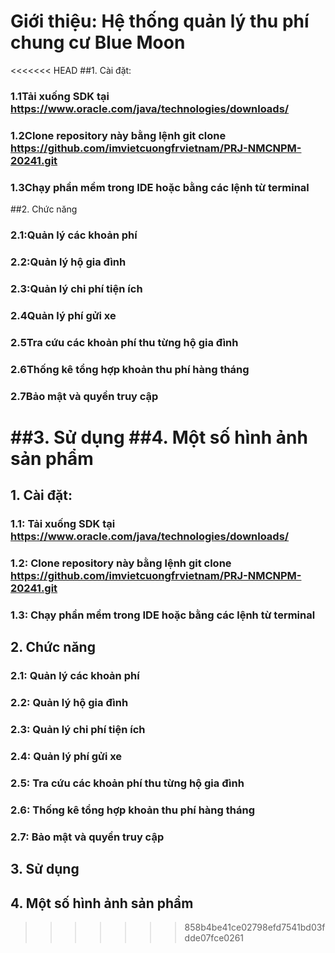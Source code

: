 # Giới thiệu: Hệ thống quản lý thu phí chung cư Blue Moon
<<<<<<< HEAD
##1. Cài đặt:
### 1.1Tải xuống SDK tại https://www.oracle.com/java/technologies/downloads/
### 1.2Clone repository này bằng lệnh git clone https://github.com/imvietcuongfrvietnam/PRJ-NMCNPM-20241.git
### 1.3Chạy phần mềm trong IDE hoặc bằng các lệnh từ terminal
##2. Chức năng
### 2.1:Quản lý các khoản phí
### 2.2:Quản lý hộ gia đình
### 2.3:Quản lý chi phí tiện ích
### 2.4Quản lý phí gửi xe
### 2.5Tra cứu các khoản phí thu từng hộ gia đình
### 2.6Thống kê tổng hợp khoản thu phí hàng tháng
### 2.7Bảo mật và quyền truy cập
##3. Sử dụng
##4. Một số hình ảnh sản phẩm
=======
## 1. Cài đặt:
### 1.1: Tải xuống SDK tại https://www.oracle.com/java/technologies/downloads/
### 1.2: Clone repository này bằng lệnh git clone https://github.com/imvietcuongfrvietnam/PRJ-NMCNPM-20241.git
### 1.3: Chạy phần mềm trong IDE hoặc bằng các lệnh từ terminal
## 2. Chức năng
### 2.1: Quản lý các khoản phí
### 2.2: Quản lý hộ gia đình
### 2.3: Quản lý chi phí tiện ích
### 2.4: Quản lý phí gửi xe
### 2.5: Tra cứu các khoản phí thu từng hộ gia đình
### 2.6: Thống kê tổng hợp khoản thu phí hàng tháng
### 2.7: Bảo mật và quyền truy cập
## 3. Sử dụng
## 4. Một số hình ảnh sản phẩm
>>>>>>> 858b4be41ce02798efd7541bd03fdde07fce0261
